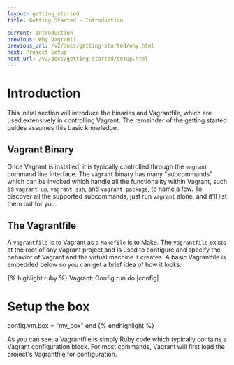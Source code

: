 ```yaml
---
layout: getting_started
title: Getting Started - Introduction

current: Introduction
previous: Why Vagrant?
previous_url: /v2/docs/getting-started/why.html
next: Project Setup
next_url: /v2/docs/getting-started/setup.html
---
```

# Introduction

This initial section will introduce the binaries and Vagrantfile, which are
used extensively in controlling Vagrant. The remainder of the getting started
guides assumes this basic knowledge.

## Vagrant Binary

Once Vagrant is installed, it is typically controlled through the `vagrant`
command line interface. The `vagrant` binary has many "subcommands" which can be
invoked which handle all the functionality within Vagrant, such as `vagrant up`,
`vagrant ssh`, and `vagrant package`, to name a few. To discover all the supported
subcommands, just run `vagrant` alone, and it'll list them out for you.

## The Vagrantfile

A `Vagrantfile` is to Vagrant as a `Makefile` is to Make. The `Vagrantfile` exists at the root
of any Vagrant project and is used to configure and specify the behavior of
Vagrant and the virtual machine it creates. A basic Vagrantfile is embedded below
so you can get a brief idea of how it looks:

{% highlight ruby %}
Vagrant::Config.run do |config|
  # Setup the box
  config.vm.box = "my_box"
end
{% endhighlight %}

As you can see, a Vagrantfile is simply Ruby code which typically contains a Vagrant
configuration block. For most commands, Vagrant will first load the project's
Vagrantfile for configuration.
